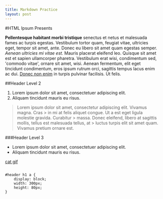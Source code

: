 ```yaml
---
title: Markdown Practice
layout: post
---
```

#HTML Ipsum Presents
	       
**Pellentesque habitant morbi tristique** senectus et netus et malesuada fames ac turpis egestas. Vestibulum tortor quam, feugiat vitae, ultricies eget, tempor sit amet, ante. Donec eu libero sit amet quam egestas semper. *Aenean ultricies mi vitae est.* Mauris placerat eleifend leo. Quisque sit amet est et sapien ullamcorper pharetra. Vestibulum erat wisi, condimentum sed, 'commodo vitae', ornare sit amet, wisi. Aenean fermentum, elit eget tincidunt condimentum, eros ipsum rutrum orci, sagittis tempus lacus enim ac dui. [Donec non enim](#) in turpis pulvinar facilisis. Ut felis.
 
##Header Level 2
1. Lorem ipsum dolor sit amet, consectetuer adipiscing elit.
2. Aliquam tincidunt mauris eu risus.
 
> Lorem ipsum dolor sit amet, consectetur adipiscing elit. Vivamus magna. Cras > in mi at felis aliquet congue. Ut a est eget ligula molestie gravida. Curabitur  > massa. Donec eleifend, libero at sagittis mollis, tellus est malesuada tellus, at > luctus turpis elit sit amet quam. Vivamus pretium ornare est.
 
###Header Level 3
 
- Lorem ipsum dolor sit amet, consectetuer adipiscing elit.
- Aliquam tincidunt mauris eu risus.
 
[cat gif](http://i.imgur.com/v1gUYem.gif)
 
<pre><code>
#header h1 a { 
	display: block; 
	width: 300px; 
	height: 80px; 
}
</code></pre>
